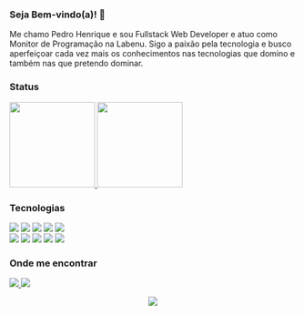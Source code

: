 ### Seja Bem-vindo(a)! 👋

Me chamo Pedro Henrique e sou Fullstack Web Developer e atuo como Monitor de Programação na Labenu.
Sigo a paixão pela tecnologia e busco aperfeiçoar cada vez mais os conhecimentos nas tecnologias que domino e também nas que pretendo dominar.

### Status 
<p align="justify">
  <a href="https://github.com/pedrohenriqueduarte/github-readme-stats">
    <img
      height="150"
      src="https://github-readme-stats.vercel.app/api?username=pedrohenriqueduarte&count_private=true&show_icons=true&custom_title=Github%20Status&show=issues&theme=radical"
    />
  </a>
   <a href="https://github.com/pedrohenriqueduarte/github-readme-stats">
    <img
      height="150"
      src="https://github-readme-stats.vercel.app/api/top-langs/?username=pedrohenriqueduarte&layout=compact&theme=radical" />
  </a>  
</p>

### Tecnologias

<p> 
  <div>
<img src="https://img.shields.io/badge/JavaScript-F7DF1E?style=for-the-badge&logo=javascript&logoColor=black" />
<img src="https://img.shields.io/badge/HTML5-E34F26?style=for-the-badge&logo=html5&logoColor=white" />
<img src="https://img.shields.io/badge/React-20232A?style=for-the-badge&logo=react&logoColor=61DAFB" />
<img src="https://img.shields.io/badge/Material%20UI-007FFF?style=for-the-badge&logo=mui&logoColor=white" />
<img src="https://img.shields.io/badge/CSS3-1572B6?style=for-the-badge&logo=css3&logoColor=white" />
 
  </div>
  <div>
<img src="https://img.shields.io/badge/Express.js-404D59?style=for-the-badge&logo=express&logoColor=white" /> 
<img src="https://img.shields.io/badge/MySQL-00000F?style=for-the-badge&logo=mysql&logoColor=white" />
<img src="https://img.shields.io/badge/Node.js-43853D?style=for-the-badge&logo=node.js&logoColor=white" /> 
<img src="https://img.shields.io/badge/TypeScript-007ACC?style=for-the-badge&logo=typescript&logoColor=white" />
<img src="https://img.shields.io/badge/Postman-FF6C37?style=for-the-badge&logo=Postman&logoColor=white" />
  </div>
</p>

### Onde me encontrar 

<p align="left">
  
  <a href="https://www.linkedin.com/in/pedrohenriqueduarte1998" alt="Linkedin">
  <img src="https://img.shields.io/badge/-Linkedin-0e76a8?style=for-the-badge&logo=Linkedin&logoColor=white&link=https://www.linkedin.com/in/pedrohenriqueduarte1998" />
  </a>
  
  <a href="mailto:ped.duartesilva@gmail.com" alt="gmail">
    <img src ="https://img.shields.io/badge/Gmail-D14836?style=for-the-badge&logo=gmail&logoColor=white" /> 
  </a>
</p>

<div align="center" >
<img src="https://komarev.com/ghpvc/?username=pedrohenriqueduarte&color=red" />
  </div>
